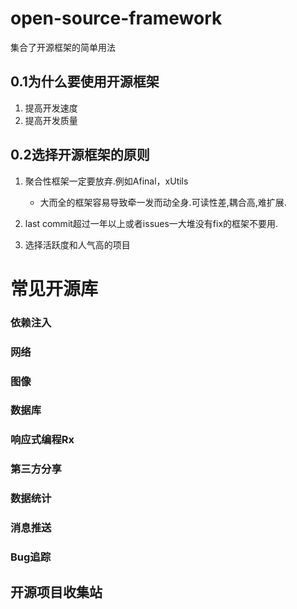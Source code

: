 # open-source-framework
集合了开源框架的简单用法


## 0.1为什么要使用开源框架

1. 提高开发速度
2. 提高开发质量

## 0.2选择开源框架的原则

1. 聚合性框架一定要放弃.例如Afinal，xUtils
	* 大而全的框架容易导致牵一发而动全身.可读性差,耦合高,难扩展.

2. last commit超过一年以上或者issues一大堆没有fix的框架不要用.

3. 选择活跃度和人气高的项目



# 常见开源库

### 依赖注入
### 网络
### 图像
### 数据库
### 响应式编程Rx
### 第三方分享
### 数据统计
### 消息推送
### Bug追踪
##  开源项目收集站
